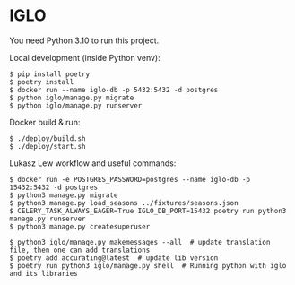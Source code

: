 # IGLO

You need Python 3.10 to run this project.

Local development (inside Python venv):

```
$ pip install poetry
$ poetry install
$ docker run --name iglo-db -p 5432:5432 -d postgres
$ python iglo/manage.py migrate
$ python iglo/manage.py runserver
```

Docker build & run:

```
$ ./deploy/build.sh
$ ./deploy/start.sh
```

Lukasz Lew workflow and useful commands:

```
$ docker run -e POSTGRES_PASSWORD=postgres --name iglo-db -p 15432:5432 -d postgres
$ python3 manage.py migrate
$ python3 manage.py load_seasons ../fixtures/seasons.json
$ CELERY_TASK_ALWAYS_EAGER=True IGLO_DB_PORT=15432 poetry run python3 manage.py runserver
$ python3 manage.py createsuperuser

$ python3 iglo/manage.py makemessages --all  # update translation file, then one can add translations
$ poetry add accurating@latest  # update lib version
$ poetry run python3 iglo/manage.py shell  # Running python with iglo and its libraries
```
